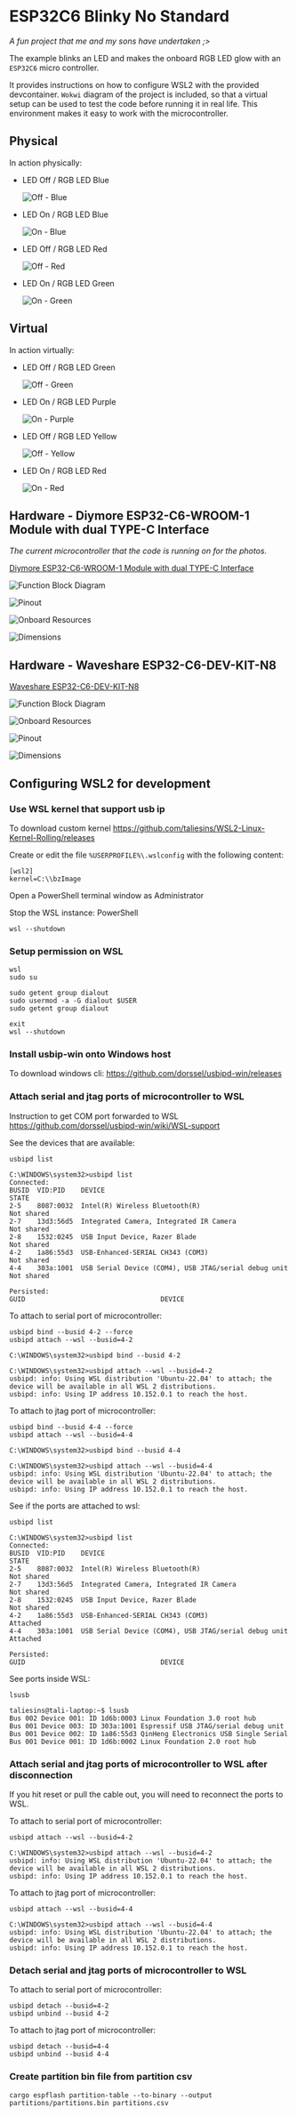 # ESP32C6 Blinky No Standard

_A fun project that me and my sons have undertaken ;>_

The example blinks an LED and makes the onboard RGB LED glow with an `ESP32C6` micro controller.

It provides instructions on how to configure WSL2 with the provided devcontainer. `Wokwi` diagram of the project is included, so that a virtual setup can be used to test the code before running it in real life. This environment makes it easy to work with the microcontroller.

## Physical

In action physically:

* LED Off / RGB LED Blue

  ![Off - Blue](docs/physical-off-blue.png "Off - Blue")

* LED On / RGB LED Blue

  ![On - Blue](docs/physical-on-blue.png "On - Blue")

* LED Off / RGB LED Red
  
  ![Off - Red](docs/physical-off-red.png "Off - Red")

* LED On / RGB LED Green

  ![On - Green](docs/physical-on-green.png "On - Green")

## Virtual

In action virtually:

* LED Off / RGB LED Green

  ![Off - Green](docs/virtual-off-green.png "Off - Green")

* LED On / RGB LED Purple

  ![On - Purple](docs/virtual-on-purple.png "On - Purple")

* LED Off / RGB LED Yellow

  ![Off - Yellow](docs/virtual-off-yellow.png "Off - Yellow")

* LED On / RGB LED Red

  ![On - Red](docs/virtual-on-red.png "On - Red")

## Hardware - Diymore ESP32-C6-WROOM-1 Module with dual TYPE-C Interface

_The current microcontroller that the code is running on for the photos._

[Diymore ESP32-C6-WROOM-1 Module with dual TYPE-C Interface](https://www.diymore.cc/collections/esp32)

![Function Block Diagram](docs/ESP32-C6-DEV-KIT-diymore-1.jpg "Function Block Diagram")

![Pinout](docs/ESP32-C6-DEV-KIT-diymore-4.jpg "Pinout")

![Onboard Resources](docs/ESP32-C6-DEV-KIT-diymore-onboard-resources.jpg "Onboard Resources")

![Dimensions](docs/ESP32-C6-DEV-KIT-diymore-dimensions.jpg "Dimensions")

## Hardware - Waveshare ESP32-C6-DEV-KIT-N8

[Waveshare ESP32-C6-DEV-KIT-N8](https://www.waveshare.com/wiki/ESP32-C6-DEV-KIT-N8)

![Function Block Diagram](docs/ESP32-C6-DEV-KIT-waveshark-function-block-diagram.jpg "Function Block Diagram")

![Onboard Resources](docs/ESP32-C6-DEV-KIT-waveshark-onboard-resources.jpg "Onboard Resources")

![Pinout](docs/ESP32-C6-DEV-KIT-waveshark-pinout.jpg "Pinout")

![Dimensions](docs/ESP32-C6-DEV-KIT-waveshark-dimensions.jpg "Dimensions")

## Configuring WSL2 for development
### Use WSL kernel that support usb ip
To download custom kernel https://github.com/taliesins/WSL2-Linux-Kernel-Rolling/releases

Create or edit the file `%USERPROFILE%\.wslconfig` with the following content:

```
[wsl2]
kernel=C:\\bzImage
```

Open a PowerShell terminal window as Administrator

Stop the WSL instance:
PowerShell
```
wsl --shutdown
```

### Setup permission on WSL
```
wsl
sudo su

sudo getent group dialout
sudo usermod -a -G dialout $USER
sudo getent group dialout

exit
wsl --shutdown
```
### Install usbip-win onto Windows host
To download windows cli: https://github.com/dorssel/usbipd-win/releases

### Attach serial and jtag ports of microcontroller to WSL

Instruction to get COM port forwarded to WSL https://github.com/dorssel/usbipd-win/wiki/WSL-support

See the devices that are available:
```
usbipd list
```

```
C:\WINDOWS\system32>usbipd list
Connected:
BUSID  VID:PID    DEVICE                                                        STATE
2-5    8087:0032  Intel(R) Wireless Bluetooth(R)                                Not shared
2-7    13d3:56d5  Integrated Camera, Integrated IR Camera                       Not shared
2-8    1532:0245  USB Input Device, Razer Blade                                 Not shared
4-2    1a86:55d3  USB-Enhanced-SERIAL CH343 (COM3)                              Not shared
4-4    303a:1001  USB Serial Device (COM4), USB JTAG/serial debug unit          Not shared

Persisted:
GUID                                  DEVICE
```

To attach to serial port of microcontroller:
```
usbipd bind --busid 4-2 --force 
usbipd attach --wsl --busid=4-2 
```

```
C:\WINDOWS\system32>usbipd bind --busid 4-2

C:\WINDOWS\system32>usbipd attach --wsl --busid=4-2
usbipd: info: Using WSL distribution 'Ubuntu-22.04' to attach; the device will be available in all WSL 2 distributions.
usbipd: info: Using IP address 10.152.0.1 to reach the host.
```

To attach to jtag port of microcontroller:
```
usbipd bind --busid 4-4 --force
usbipd attach --wsl --busid=4-4
```

```
C:\WINDOWS\system32>usbipd bind --busid 4-4

C:\WINDOWS\system32>usbipd attach --wsl --busid=4-4
usbipd: info: Using WSL distribution 'Ubuntu-22.04' to attach; the device will be available in all WSL 2 distributions.
usbipd: info: Using IP address 10.152.0.1 to reach the host.
```

See if the ports are attached to wsl:
```
usbipd list
```

```
C:\WINDOWS\system32>usbipd list
Connected:
BUSID  VID:PID    DEVICE                                                        STATE
2-5    8087:0032  Intel(R) Wireless Bluetooth(R)                                Not shared
2-7    13d3:56d5  Integrated Camera, Integrated IR Camera                       Not shared
2-8    1532:0245  USB Input Device, Razer Blade                                 Not shared
4-2    1a86:55d3  USB-Enhanced-SERIAL CH343 (COM3)                              Attached
4-4    303a:1001  USB Serial Device (COM4), USB JTAG/serial debug unit          Attached

Persisted:
GUID                                  DEVICE

```

See ports inside WSL:
```
lsusb
```

```
taliesins@tali-laptop:~$ lsusb
Bus 002 Device 001: ID 1d6b:0003 Linux Foundation 3.0 root hub
Bus 001 Device 003: ID 303a:1001 Espressif USB JTAG/serial debug unit
Bus 001 Device 002: ID 1a86:55d3 QinHeng Electronics USB Single Serial
Bus 001 Device 001: ID 1d6b:0002 Linux Foundation 2.0 root hub
```

### Attach serial and jtag ports of microcontroller to WSL after disconnection

If you hit reset or pull the cable out, you will need to reconnect the ports to WSL.

To attach to serial port of microcontroller:
```
usbipd attach --wsl --busid=4-2 
```

```
C:\WINDOWS\system32>usbipd attach --wsl --busid=4-2
usbipd: info: Using WSL distribution 'Ubuntu-22.04' to attach; the device will be available in all WSL 2 distributions.
usbipd: info: Using IP address 10.152.0.1 to reach the host.
```

To attach to jtag port of microcontroller:
```
usbipd attach --wsl --busid=4-4
```

```
C:\WINDOWS\system32>usbipd attach --wsl --busid=4-4
usbipd: info: Using WSL distribution 'Ubuntu-22.04' to attach; the device will be available in all WSL 2 distributions.
usbipd: info: Using IP address 10.152.0.1 to reach the host.
```

### Detach serial and jtag ports of microcontroller to WSL

To attach to serial port of microcontroller:
```
usbipd detach --busid=4-2 
usbipd unbind --busid 4-2 

```

To attach to jtag port of microcontroller:
```
usbipd detach --busid=4-4
usbipd unbind --busid 4-4

```

### Create partition bin file from partition csv

```
cargo espflash partition-table --to-binary --output partitions/partitions.bin partitions.csv
```
